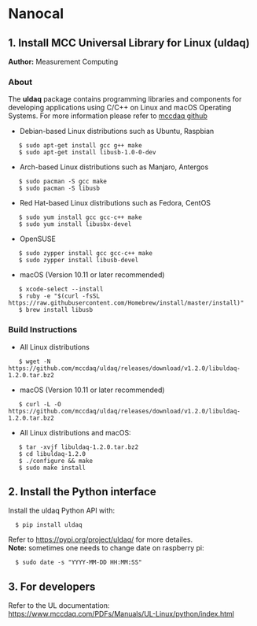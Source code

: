 # Nanocal


## 1. Install MCC Universal Library for Linux (uldaq)

**Author:** Measurement Computing

### About
The **uldaq** package contains programming libraries and components for developing applications using C/C++ on Linux and macOS Operating Systems. For more information please refer to [mccdaq github](https://github.com/mccdaq/uldaq)
  
  - Debian-based Linux distributions such as Ubuntu, Raspbian
  
  ```
     $ sudo apt-get install gcc g++ make
     $ sudo apt-get install libusb-1.0-0-dev
  ```
  - Arch-based Linux distributions such as Manjaro, Antergos
  
  ```
     $ sudo pacman -S gcc make
     $ sudo pacman -S libusb
  ```
  - Red Hat-based Linux distributions such as Fedora, CentOS
  
  ```
     $ sudo yum install gcc gcc-c++ make
     $ sudo yum install libusbx-devel
  ``` 
  - OpenSUSE 
  
  ```
     $ sudo zypper install gcc gcc-c++ make
     $ sudo zypper install libusb-devel
  ```
  - macOS (Version 10.11 or later recommended)
  
  ```
     $ xcode-select --install
     $ ruby -e "$(curl -fsSL https://raw.githubusercontent.com/Homebrew/install/master/install)"
     $ brew install libusb
  ```
  
 ### Build Instructions
 
  - All Linux distributions
  ```
     $ wget -N https://github.com/mccdaq/uldaq/releases/download/v1.2.0/libuldaq-1.2.0.tar.bz2
  ```
  - macOS (Version 10.11 or later recommended)
  
  ```
     $ curl -L -O https://github.com/mccdaq/uldaq/releases/download/v1.2.0/libuldaq-1.2.0.tar.bz2
  ```
  
  - All Linux distributions and macOS:

  ```
     $ tar -xvjf libuldaq-1.2.0.tar.bz2
     $ cd libuldaq-1.2.0
     $ ./configure && make
     $ sudo make install
  ```


## 2. Install the Python interface

Install the uldaq Python API with:  
 ```
   $ pip install uldaq
 ```
Refer to https://pypi.org/project/uldaq/ for more detailes.  
**Note:** sometimes one needs to change date on raspberry pi:
 ```
   $ sudo date -s "YYYY-MM-DD HH:MM:SS"
 ```

## 3. For developers
Refer to the UL documentation:
https://www.mccdaq.com/PDFs/Manuals/UL-Linux/python/index.html

